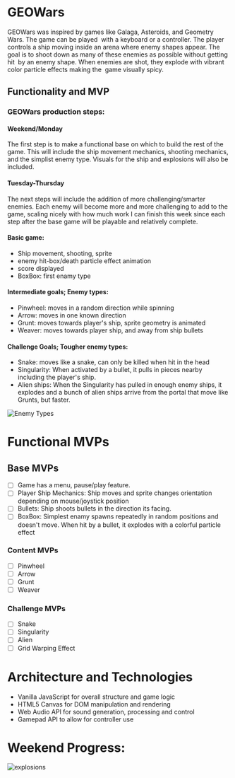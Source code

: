 # GEOWars
GEOWars was inspired by games like Galaga, Asteroids, and Geometry Wars. The game can be played 
with a keyboard or a controller. The player controls a ship moving inside an arena where enemy
shapes appear. The goal is to shoot down as many of these enemies as possible without getting hit 
by an enemy shape. When enemies are shot, they explode with vibrant color particle effects making the 
game visually spicy.  

## Functionality and MVP

### GEOWars production steps: 

#### Weekend/Monday
The first step is to make a functional base on which to build the rest of the game. This will include the ship movement mechanics, shooting mechanics, and the simplist enemy type. Visuals for the ship and explosions will also be included. 

#### Tuesday-Thursday
The next steps will include the addition of more challenging/smarter enemies. Each enemy will become more and more challenging to add to the game, scaling nicely with how much work I can finish this week since each step after the base game will be playable and relatively complete. 

#### Basic game: 
* Ship movement, shooting, sprite
* enemy hit-box/death particle effect animation
* score displayed
* BoxBox: first enamy type
 
#### Intermediate goals; Enemy types:    
* Pinwheel: moves in a random direction while spinning
* Arrow: moves in one known direction
* Grunt: moves towards player's ship, sprite geometry is animated
* Weaver: moves towards player ship, and away from ship bullets
 
#### Challenge Goals; Tougher enemy types:    
* Snake: moves like a snake, can only be killed when hit in the head
* Singularity: When activated by a bullet, it pulls in pieces nearby including the player's ship. 
* Alien ships: When the Singularity has pulled in enough enemy ships, it explodes and a bunch of alien ships arrive from the portal that move like Grunts, but faster.

![Enemy Types](https://github.com/SecondCommand/GEOWars/blob/master/Proposal_Content/Enemy%20Types.png)


# Functional MVPs
## Base MVPs
- [ ] Game has a menu, pause/play feature. 
- [ ] Player Ship Mechanics: Ship moves and sprite changes orientation depending on mouse/joystick position
- [ ] Bullets: Ship shoots bullets in the direction its facing. 
- [ ] BoxBox: Simplest enamy spawns repeatedly in random positions and doesn't move. When hit by a bullet, it explodes with a colorful particle effect

### Content MVPs
- [ ] Pinwheel
- [ ] Arrow
- [ ] Grunt
- [ ] Weaver

### Challenge MVPs
- [ ] Snake
- [ ] Singularity
- [ ] Alien
- [ ] Grid Warping Effect
# Architecture and Technologies

* Vanilla JavaScript for overall structure and game logic
* HTML5 Canvas for DOM manipulation and rendering
* Web Audio API for sound generation, processing and control
* Gamepad API to allow for controller use



# Weekend Progress:
![explosions](http://www.giphy.com/gifs/4T78TLx8c7id2VTXmX)